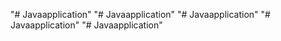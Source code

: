 "# Javaapplication" 
"# Javaapplication" 
"# Javaapplication" 
"# Javaapplication" 
"# Javaapplication" 

